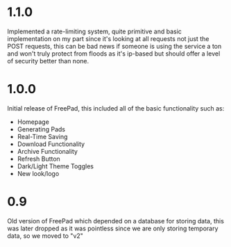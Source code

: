 # 1.1.0
Implemented a rate-limiting system, quite primitive and basic implementation on my part since it's looking at all requests not just the POST requests, this can be bad news if someone is using the service a ton and won't truly protect from floods as it's ip-based but should offer a level of security better than none.

# 1.0.0
Initial release of FreePad, this included all of the basic functionality such as:
- Homepage
- Generating Pads
- Real-Time Saving
- Download Functionality
- Archive Functionality
- Refresh Button
- Dark/Light Theme Toggles
- New look/logo

# 0.9
Old version of FreePad which depended on a database for storing data, this was later dropped as it was pointless since we are only storing temporary data, so we moved to "v2"